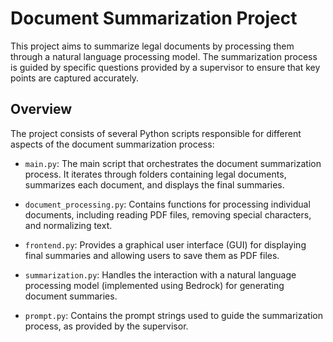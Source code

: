 # Document Summarization Project

This project aims to summarize legal documents by processing them through a natural language processing model. The summarization process is guided by specific questions provided by a supervisor to ensure that key points are captured accurately.

## Overview

The project consists of several Python scripts responsible for different aspects of the document summarization process:

- `main.py`: The main script that orchestrates the document summarization process. It iterates through folders containing legal documents, summarizes each document, and displays the final summaries.

- `document_processing.py`: Contains functions for processing individual documents, including reading PDF files, removing special characters, and normalizing text.

- `frontend.py`: Provides a graphical user interface (GUI) for displaying final summaries and allowing users to save them as PDF files.

- `summarization.py`: Handles the interaction with a natural language processing model (implemented using Bedrock) for generating document summaries.

- `prompt.py`: Contains the prompt strings used to guide the summarization process, as provided by the supervisor.

